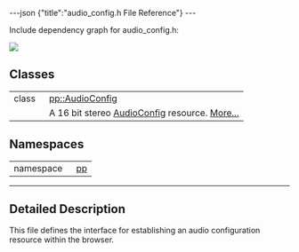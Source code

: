 ---json {"title":"audio\_config.h File Reference"} ---

Include dependency graph for audio\_config.h:

![](/docs/native-client/pepper_dev/cpp/audio__config_8h__incl.png)

Classes
-------

<table><tbody><tr class="odd"><td style="text-align: right;">class  </td><td><a href="/docs/native-client/pepper_dev/cpp/classpp_1_1_audio_config/" class="el">pp::AudioConfig</a></td></tr><tr class="even"><td style="text-align: right;"> </td><td>A 16 bit stereo <a href="/docs/native-client/pepper_dev/cpp/classpp_1_1_audio_config/" class="el" title="A 16 bit stereo AudioConfig resource.">AudioConfig</a> resource. <a href="/docs/native-client/pepper_dev/cpp/classpp_1_1_audio_config#details">More...</a><br />
</td></tr></tbody></table>

Namespaces
----------

<table><tbody><tr class="odd"><td style="text-align: right;">namespace  </td><td><a href="/docs/native-client/pepper_dev/cpp/namespacepp/" class="el">pp</a></td></tr></tbody></table>

------------------------------------------------------------------------

<span id="details" class="anchor" style="margin: 0;"></span>

Detailed Description
--------------------

This file defines the interface for establishing an audio configuration resource within the browser.
